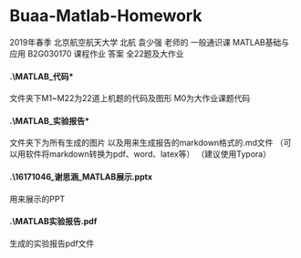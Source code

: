 # Buaa-Matlab-Homework
2019年春季 北京航空航天大学 北航 袁少强 老师的 一般通识课 MATLAB基础与应用 B2G030170 课程作业 答案 全22题及大作业

#### .\MATLAB_代码\*
文件夹下M1~M22为22道上机题的代码及图形
M0为大作业课题代码

#### .\MATLAB_实验报告\*
文件夹下为所有生成的图片
以及用来生成报告的markdown格式的.md文件
（可以用软件将markdown转换为pdf、word、latex等）
（建议使用Typora）

#### .\16171046_谢思涵_MATLAB展示.pptx
用来展示的PPT

#### .\MATLAB实验报告.pdf
生成的实验报告pdf文件
